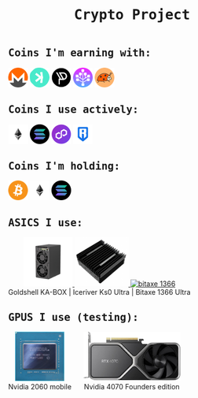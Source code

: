 <pre align="center"><h1>Crypto Project</h1></pre>

## <samp> Coins I'm earning with: </samp>
<p align="left">
    <a href="Monero/Monero.md"><img src="Monero/img/monero-logo.png" alt="monero" width="40" height="40"/></a>
    <a href="Kaspa/Kaspa.md"><img src="Kaspa/img/kaspa-logo.png" alt="kaspa" width="40" height="40"/></a>
    <a href="Pyrin/Pyrin.md"><img src="Pyrin/img/pyrin-logo.png" alt="pyrin" width="40" height="40"/></a>
    <a href="Sedra/Sedra.md"><img src="Sedra/img/sedra-logo.webp" alt="pyrin" width="40" height="40"/></a>
    <a href="Bugna/Bugna.md"><img src="Bugna/img/bugna-logo.png" alt="pyrin" width="40" height="40"/></a>
</p>
    
## <samp> Coins I use actively: </samp>
<p align="left">
    <img src="img/ethereum-logo.png" alt="ethereum" width="40" height="40"/>
    <img src="img/solana-logo.png" alt="solana" width="40" height="40"/>
    <img src="img/matic-logo.png" alt="matic" width="40" height="40"/>
    <img src="img/ronin-logo.png" alt="ronin" width="40" height="40"/>
</p>

## <samp> Coins I'm holding: </samp>
<p align="left">
    <img src="img/bitcoin-logo.png" alt="bitcoin" width="40" height="40"/>
    <img src="img/ethereum-logo.png" alt="ethereum" width="40" height="40"/>
    <img src="img/solana-logo.png" alt="solana" width="40" height="40"/>
</p>


## <samp> ASICS I use: </samp>
<p align="left">
    <div style="display: inline-block; text-align: center; margin-right: 20px;">
        <a href="https://www.goldshell.com/product/goldshell-ka-box/">
            <img src="img/goldshell-ka-box.webp" alt="gs ka box" width="100" height="100"/>
        </a>
        <a href="https://icerivers.io/shop/iceriver-ks0-ultra/">
            <img src="img/iceriver-ks0-ultra.png" alt="iceriver ks0 ultra" width="110" height="100"/>
        </a>
        <a href="https://bitaxe.org">
            <img src="img/bitaxe-1366.png" alt="bitaxe 1366" width="110" height="100"/>
        </a>
        <br>
        <span>Goldshell KA-BOX |</span>
        <span>Iceriver Ks0 Ultra |</span>
        <span>Bitaxe 1366 Ultra </span>
    </div>
</p>


## <samp> GPUS I use (testing): </samp>

<p align="left">
    <div style="display: inline-block; text-align: center; margin-right: 20px;">
        <a href="/">
            <img src="img/2060-mobile.jpg" alt="2060" width="100" height="100"/>
        </a>
        <br>
        <span>Nvidia 2060 mobile</span>
    </div>
    <div style="display: inline-block; text-align: center;">
        <a href="/">
            <img src="img/4070-founders.png" alt="4070" width="auto" height="100"/>
        </a>
        <br>
        <span>Nvidia 4070 Founders edition</span>
    </div>
</p>
